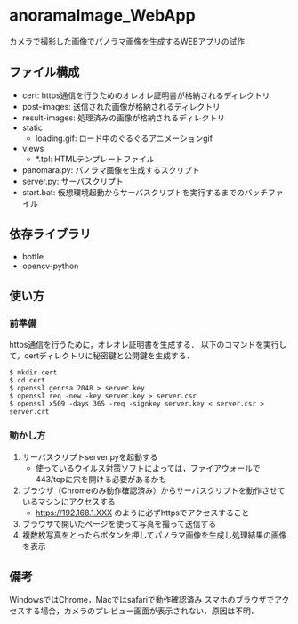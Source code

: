 
# anoramaImage_WebApp
カメラで撮影した画像でパノラマ画像を生成するWEBアプリの試作


## ファイル構成
- cert: https通信を行うためのオレオレ証明書が格納されるディレクトリ
- post-images: 送信された画像が格納されるディレクトリ
- result-images: 処理済みの画像が格納されるディレクトリ
- static
    - loading.gif: ロード中のぐるぐるアニメーションgif
- views
    - *.tpl: HTMLテンプレートファイル
- panomara.py: パノラマ画像を生成するスクリプト
- server.py: サーバスクリプト
- start.bat: 仮想環境起動からサーバスクリプトを実行するまでのバッチファイル


## 依存ライブラリ
- bottle
- opencv-python


## 使い方
### 前準備
https通信を行うために，オレオレ証明書を生成する．
以下のコマンドを実行して，certディレクトリに秘密鍵と公開鍵を生成する．

```
$ mkdir cert
$ cd cert
$ openssl genrsa 2048 > server.key
$ openssl req -new -key server.key > server.csr
$ openssl x509 -days 365 -req -signkey server.key < server.csr > server.crt
```


### 動かし方
1. サーバスクリプトserver.pyを起動する
    - 使っているウイルス対策ソフトによっては，ファイアウォールで443/tcpに穴を開ける必要があるかも
2. ブラウザ（Chromeのみ動作確認済み）からサーバスクリプトを動作させているマシンにアクセスする
    - https://192.168.1.XXX のように必ずhttpsでアクセスすること
3. ブラウザで開いたページを使って写真を撮って送信する
4. 複数枚写真をとったらボタンを押してパノラマ画像を生成し処理結果の画像を表示

## 備考
WindowsではChrome，Macではsafariで動作確認済み
スマホのブラウザでアクセスする場合，カメラのプレビュー画面が表示されない．原因は不明．

